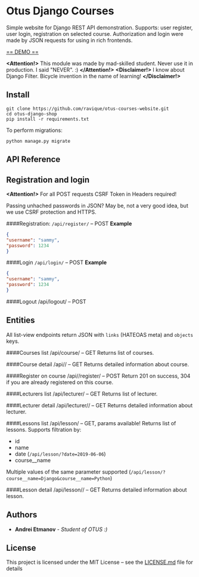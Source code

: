 # Otus Django Courses

Simple website for Django REST API demonstration. Supports: user register, user login, registration on selected course.
Authorization and login were made by JSON requests for using in rich frontends.

[== DEMO ==](https://oc.space-coding.com/api)

**<Attention!>** This module was made by mad-skilled student. Never use it in production. I said "NEVER". :) **</Attention!>**
**<Disclaimer!>** I know about Django Filter. Bicycle invention in the name of learning! **</Disclaimer!>**

## Install
```commandline
git clone https://github.com/ravique/otus-courses-website.git
cd otus-django-shop
pip install -r requirements.txt
```
To perform migrations:
```commandline
python manage.py migrate
```

## API Reference

## Registration and login

**<Attention!>** For all POST requests CSRF Token in Headers required!

Passing unhached passwords in JSON? May be, not a very good idea, but we use CSRF protection and HTTPS.  

####Registration: `/api/register/` – POST
**Example**
```json
{
"username": "sammy",
"password": 1234
}
```

####Login `/api/login/` – POST
**Example**
```json
{
"username": "sammy",
"password": 1234
}
```

####Logout /api/logout/ – POST

## Entities

All list-view endpoints return JSON with `links` (HATEOAS meta) and `objects` keys. 

####Courses list /api/course/ – GET
Returns list of courses.

####Course detail /api/<id>/ – GET
Returns detailed information about course.

####Register on course /api/<id>/register/ – POST
Return 201 on success, 304 if you are already registered on this course.

####Lecturers list /api/lecturer/ – GET
Returns list of lecturer.

####Lecturer detail /api/lecturer/<id>/ – GET
Returns detailed information about lecturer.

####Lessons list /api/lesson/ – GET, params available!
Returns list of lessons.
Supports filtration by:
- id
- name
- date (`/api/lesson/?date=2019-06-06`)
- course__name 

Multiple values of the same parameter supported (`/api/lesson/?course__name=Django&course__name=Python`)

####Lesson detail /api/lesson/<id>/ – GET
Returns detailed information about lesson.

## Authors

* **Andrei Etmanov** - *Student of OTUS :)*

## License

This project is licensed under the MIT License – see the [LICENSE.md](LICENSE.md) file for details
